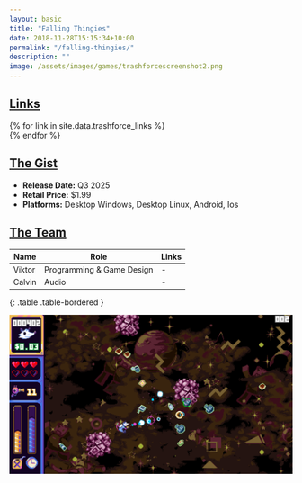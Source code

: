 ```yaml
---
layout: basic
title: "Falling Thingies"
date: 2018-11-28T15:15:34+10:00
permalink: "/falling-thingies/"
description: ""
image: /assets/images/games/trashforcescreenshot2.png
---
```

## <ins>Links</ins>

<div class="row justify-content-start">
  {% for link in site.data.trashforce_links %}
    <div class="col-auto">
      <a href="{{ link.url }}" target="_blank" class="btn btn-light" title="{{ link.title }}">
        <i class="{{ link.fa_icon }} fa-2x" aria-hidden="true"></i>
      </a>
    </div>
  {% endfor %}
</div>

## <ins>The Gist</ins>

- **Release Date:** Q3 2025
- **Retail Price:** $1.99
- **Platforms:** Desktop Windows, Desktop Linux, Android, Ios



## <ins>The Team</ins>

| **Name**         | **Role**                             | **Links**                                                                |
|------------------|--------------------------------------|--------------------------------------------------------------------------|
| Viktor           | Programming & Game Design    | -                                                                        |
| Calvin           | Audio                        | -                                                                        |
{: .table .table-bordered }

![Explory Story Screenshot](/assets/images/games/trashforcescreenshot1.png)